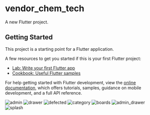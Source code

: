# vendor_chem_tech

A new Flutter project.

## Getting Started

This project is a starting point for a Flutter application.

A few resources to get you started if this is your first Flutter project:

- [Lab: Write your first Flutter app](https://docs.flutter.dev/get-started/codelab)
- [Cookbook: Useful Flutter samples](https://docs.flutter.dev/cookbook)

For help getting started with Flutter development, view the
[online documentation](https://docs.flutter.dev/), which offers tutorials,
samples, guidance on mobile development, and a full API reference.


![admin](/pics/admin.jpeg "admin")
![drawer](/pics/drawer.jpeg "drawer")
![defected](/pics/defected.jpeg "defected")
![category](/pics/cat.jpegadmin.jpeg "category")
![boards](/pics/boards.jpeg "boards")
![admin_drawer](/pics/admin_drawer.jpeg "admin_drawer")
![splash](/pics/splash.jpeg "splash")
